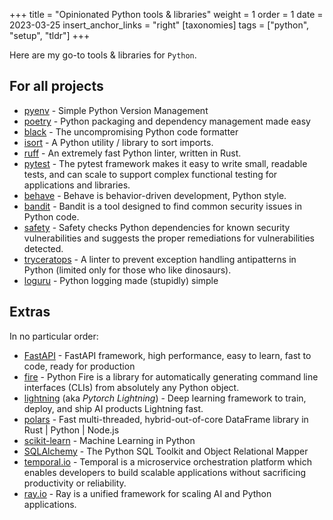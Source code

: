 +++
title = "Opinionated Python tools &  libraries"
weight = 1
order = 1
date = 2023-03-25
insert_anchor_links = "right"
[taxonomies]
tags = ["python", "setup", "tldr"]
+++

Here are my go-to tools & libraries for `Python`.

## For all projects

- [pyenv](https://github.com/pyenv/pyenv) - Simple Python Version Management
- [poetry](https://python-poetry.org/) - Python packaging and dependency management made easy
- [black](https://github.com/psf/black) - The uncompromising Python code formatter
- [isort](https://github.com/PyCQA/isort) - A Python utility / library to sort imports.
- [ruff](https://github.com/charliermarsh/ruff) - An extremely fast Python linter, written in Rust.
- [pytest](https://docs.pytest.org) - The pytest framework makes it easy to write small, readable tests, and can scale to support complex functional testing for applications and libraries.
- [behave](https://github.com/behave/behave) - Behave is behavior-driven development, Python style.
- [bandit](https://github.com/PyCQA/bandit) - Bandit is a tool designed to find common security issues in Python code.
- [safety](https://github.com/pyupio/safety) - Safety checks Python dependencies for known security vulnerabilities and suggests the proper remediations for vulnerabilities detected.
- [tryceratops](https://github.com/guilatrova/tryceratops) - A linter to prevent exception handling antipatterns in Python (limited only for those who like dinosaurs).
- [loguru](https://github.com/Delgan/loguru) - Python logging made (stupidly) simple

## Extras

In no particular order:

- [FastAPI](https://github.com/tiangolo/fastapi) - FastAPI framework, high performance, easy to learn, fast to code, ready for production
- [fire](https://github.com/google/python-fire) - Python Fire is a library for automatically generating command line interfaces (CLIs) from absolutely any Python object.
- [lightning](https://github.com/Lightning-AI/lightning) (aka *Pytorch Lightning*) - Deep learning framework to train, deploy, and ship AI products Lightning fast.
- [polars](https://github.com/pola-rs/polars) - Fast multi-threaded, hybrid-out-of-core DataFrame library in Rust | Python | Node.js
- [scikit-learn](https://scikit-learn.org/) - Machine Learning in Python
- [SQLAlchemy](https://www.sqlalchemy.org/) - The Python SQL Toolkit and Object Relational Mapper
- [temporal.io](https://temporal.io/) - Temporal is a microservice orchestration platform which enables developers to build scalable applications without sacrificing productivity or reliability.
- [ray.io](https://www.ray.io/) - Ray is a unified framework for scaling AI and Python applications.
